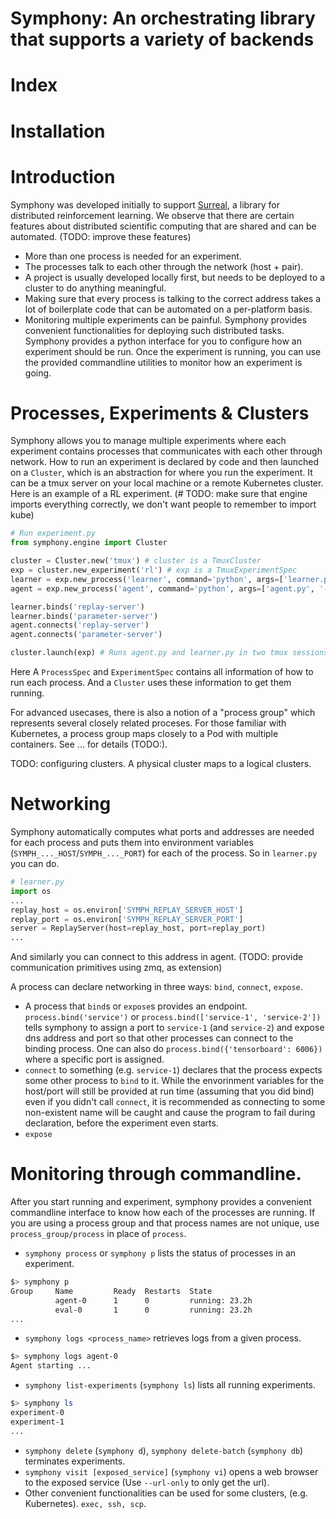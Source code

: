 # Symphony: An orchestrating library that supports a variety of backends
# Index

# Installation

# Introduction
Symphony was developed initially to support [Surreal](https://github.com/SurrealAI/Surreal), a library for distributed reinforcement learning. We observe that there are certain features about distributed scientific computing that are shared and can be automated. (TODO: improve these features)
* More than one process is needed for an experiment. 
* The processes talk to each other through the network (host + pair).
* A project is usually developed locally first, but needs to be deployed to a cluster to do anything meaningful. 
* Making sure that every process is talking to the correct address takes a lot of boilerplate code that can be automated on a per-platform basis.
* Monitoring multiple experiments can be painful.
Symphony provides convenient functionalities for deploying such distributed tasks. Symphony provides a python interface for you to configure how an experiment should be run. Once the experiment is running, you can use the provided commandline utilities to monitor how an experiment is going.

# Processes, Experiments & Clusters
Symphony allows you to manage multiple experiments where each experiment contains processes that communicates with each other through network. How to run an experiment is declared by code and then launched on a `Cluster`, which is an abstraction for where you run the experiment. It can be a tmux server on your local machine or a remote Kubernetes cluster. Here is an example of a RL experiment. (# TODO: make sure that engine imports everything correctly, we don't want people to remember to import kube)
```python
# Run experiment.py
from symphony.engine import Cluster

cluster = Cluster.new('tmux') # cluster is a TmuxCluster
exp = cluster.new_experiment('rl') # exp is a TmuxExperimentSpec
learner = exp.new_process('learner', command='python', args=['learner.py'])
agent = exp.new_process('agent', command='python', args=['agent.py', '--env', 'half-cheetah']) # agent, learner are a TmuxProcessSpec

learner.binds('replay-server')
learner.binds('parameter-server')
agent.connects('replay-server')
agent.connects('parameter-server')

cluster.launch(exp) # Runs agent.py and learner.py in two tmux sessions
```
Here A `ProcessSpec` and `ExperimentSpec` contains all information of how to run each process. And a `Cluster` uses these information to get them running. 

For advanced usecases, there is also a notion of a "process group" which represents several closely related proceses. For those familiar with Kubernetes, a process group maps closely to a Pod with multiple containers. See ... for details (TODO:). 

TODO: configuring clusters. A physical cluster maps to a logical clusters. 

# Networking
Symphony automatically computes what ports and addresses are needed for each process and puts them into environment variables (`SYMPH_..._HOST`/`SYMPH_..._PORT`) for each of the process. So in `learner.py` you can do. 
```python
# learner.py
import os
...
replay_host = os.environ['SYMPH_REPLAY_SERVER_HOST']
replay_port = os.environ['SYMPH_REPLAY_SERVER_PORT']
server = ReplayServer(host=replay_host, port=replay_port)
...
```
And similarly you can connect to this address in agent. 
(TODO: provide communication primitives using zmq, as extension)

A process can declare networking in three ways: `bind`, `connect`, `expose`. 
* A process that `bind`s or `expose`s provides an endpoint. `process.bind('service')` or `process.bind(['service-1', 'service-2'])` tells symphony to assign a port to `service-1` (and `service-2`) and expose dns address and port so that other processes can connect to the binding process. One can also do `process.bind({'tensorboard': 6006})` where a specific port is assigned.
* `connect` to something (e.g. `service-1`) declares that the process expects some other process to `bind` to it. While the envorinment variables for the host/port will still be provided at run time (assuming that you did bind) even if you didn't call `connect`, it is recommended as connecting to some non-existent name will be caught and cause the program to fail during declaration, before the experiment even starts.
* `expose`


# Monitoring through commandline.
After you start running and experiment, symphony provides a convenient commandline interface to know how each of the processes are running. If you are using a process group and that process names are not unique, use `process_group/process` in place of `process`. 
* `symphony process` or `symphony p` lists the status of processes in an experiment.
```bash
$> symphony p
Group     Name         Ready  Restarts  State           
          agent-0      1      0         running: 23.2h  
          eval-0       1      0         running: 23.2h   
...
```
* `symphony logs <process_name>` retrieves logs from a given process. 
```bash
$> symphony logs agent-0
Agent starting ...
```
* `symphony list-experiments` (`symphony ls`) lists all running experiments.
```bash
$> symphony ls
experiment-0
experiment-1
...
```
* `symphony delete` (`symphony d`), `symphony delete-batch` (`symphony db`) terminates experiments.
* `symphony visit [exposed_service]` (`symphony vi`) opens a web browser to the exposed service (Use `--url-only` to only get the url).
* Other convenient functionalities can be used for some clusters, (e.g. Kubernetes). `exec, ssh, scp`.


